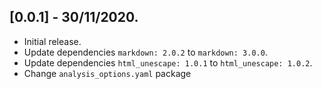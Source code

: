 ## [0.0.1] - 30/11/2020.

* Initial release.
* Update dependencies ```markdown: 2.0.2``` to ```markdown: 3.0.0```.
* Update dependencies ```html_unescape: 1.0.1``` to ```html_unescape: 1.0.2```.
* Change ```analysis_options.yaml``` package